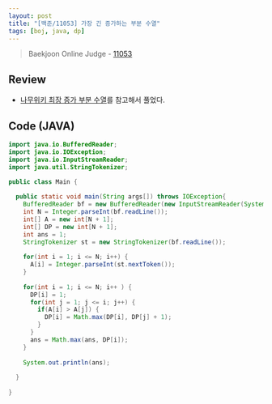 ```yaml
---
layout: post
title: "[백준/11053] 가장 긴 증가하는 부분 수열"
tags: [boj, java, dp]
---
```

> Baekjoon Online Judge - [11053](https://www.acmicpc.net/problem/11053)

## Review
* [나무위키 최장 증가 부분 수열](https://namu.wiki/w/%EC%B5%9C%EC%9E%A5%20%EC%A6%9D%EA%B0%80%20%EB%B6%80%EB%B6%84%20%EC%88%98%EC%97%B4)를 참고해서 풀었다.

## Code (JAVA)
```java
import java.io.BufferedReader;
import java.io.IOException;
import java.io.InputStreamReader;
import java.util.StringTokenizer;

public class Main {
  
  public static void main(String args[]) throws IOException{
    BufferedReader bf = new BufferedReader(new InputStreamReader(System.in));
    int N = Integer.parseInt(bf.readLine());
    int[] A = new int[N + 1];
    int[] DP = new int[N + 1];
    int ans = 1;
    StringTokenizer st = new StringTokenizer(bf.readLine());
    
    for(int i = 1; i <= N; i++) {
      A[i] = Integer.parseInt(st.nextToken());
    }
    
    for(int i = 1; i <= N; i++ ) {
      DP[i] = 1;
      for(int j = 1; j <= i; j++) {
        if(A[i] > A[j]) {
          DP[i] = Math.max(DP[i], DP[j] + 1);
        }
      }
      ans = Math.max(ans, DP[i]);
    }
    
    System.out.println(ans);
    
  }
  
}
```